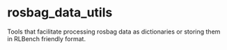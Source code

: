 # rosbag_data_utils
Tools that facilitate processing rosbag data as dictionaries or storing them in RLBench friendly format.
